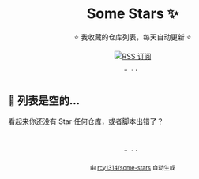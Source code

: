 <div align="center">

# Some Stars ✨

⭐ 我收藏的仓库列表，每天自动更新 ⭐

<a href="https://rsshub.app/github/starred_repos/J1ezds" target="_blank" title="通过 RSS 订阅更新">
  <img src="https://img.shields.io/badge/RSS-订阅更新-orange?style=flat-square" alt="RSS 订阅"/>
</a>

<img src="https://camo.githubusercontent.com/82291b0fe831bfc6781e07fc5090cbd0a8b912bb8b8d4fec0696c881834f81ac/68747470733a2f2f70726f626f742e6d656469612f394575424971676170492e676966" style="max-width: 800px; width: 100%; height: 5px; margin-top: 15px; margin-bottom: 15px;" alt="divider">

</div>

## 🤔 列表是空的...

看起来你还没有 Star 任何仓库，或者脚本出错了？

<br>
<div align="center">
  <img src="https://camo.githubusercontent.com/82291b0fe831bfc6781e07fc5090cbd0a8b912bb8b8d4fec0696c881834f81ac/68747470733a2f2f70726f626f742e6d656469612f394575424971676170492e676966" style="max-width: 800px; width: 100%; height: 5px; margin-top: 15px; margin-bottom: 10px;" alt="divider">
  <p>
    <small>由 <a href="https://github.com/rcy1314/some-stars">rcy1314/some-stars</a> 自动生成</small>
  </p>
</div>

